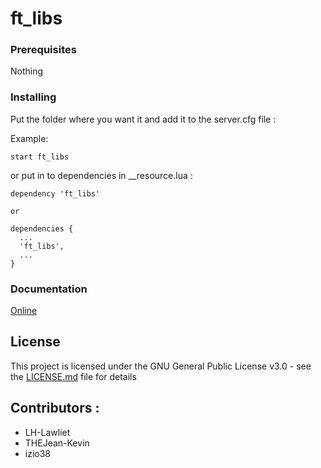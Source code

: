 # ft_libs

### Prerequisites

Nothing

### Installing

Put the folder where you want it and add it to the server.cfg file :

Example:

```
start ft_libs
```

or put in to dependencies in __resource.lua :

```
dependency 'ft_libs'

or

dependencies {
  ...
  'ft_libs',
  ...
}

```

### Documentation

[Online](https://fivemtools-libs.readme.io/v1.0/)

## License

This project is licensed under the GNU General Public License v3.0 - see the [LICENSE.md](LICENSE.md) file for details

## Contributors :

- LH-Lawliet
- THEJean-Kevin
- izio38
